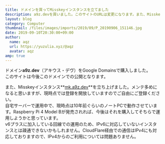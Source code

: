 ```yaml
---
title: ドメインを買ってMisskeyインスタンスを立てました
description: a9z.devを買いました。このサイトのURLは変更になります。また、Misskeyインスタンスmk.a9z.devを立ち上げました。
layout: blog
category: Computer
thumbnail: /files/images/imports/2019/09/P_20190906_151146.jpg
date: 2019-09-10T20:30:00+09:00
author:
  name: aqz
  url: https://yuzulia.xyz/@aqz
  avatar: aqz
amp: true
---
```

ドメイン**a9z.dev**（アキウス・デヴ）をGoogle Domainsで購入しました。  
このサイトは今後このドメインでの公開となります。

また、Misskeyインスタンス**[mk.a9z.dev](https://mk.a9z.dev)**を立ち上げました。メンテ多めになると思いますが、現時点では登録を開放していますのでご自由にご登録ください。  
自宅サーバーで運用中で、現時点は10年前ぐらいのノートPCで動作させています。Raspberry Pi 4 Model Bが発売されれば、今後はそれを購入してそちらで運用しようかと思っています。  
v6プラスに加入している回線での運用のため、IPv6に対応していないインスタンスとは疎通できないかもしれません。CloudFlare経由での通信はIPv4にも対応しておりますので、IPv4からのご利用については問題ありません。
